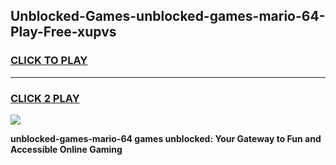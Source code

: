 
## Unblocked-Games-unblocked-games-mario-64-Play-Free-xupvs
<h3>
<a href="https://premium76.site?title=unblocked-games-mario-64&ref=12A">CLICK TO PLAY</a></h3>
<hr>

<h3>
<a href="https://premium76.site?title=unblocked-games-mario-64&ref=12A">CLICK 2 PLAY</a>
  
</h3>

<a href="https://premium76.site?title=unblocked-games-mario-64&ref=12A"><img src="https://clearcache.store/games.png"></a>


**unblocked-games-mario-64 games unblocked: Your Gateway to Fun and Accessible Online Gaming**
